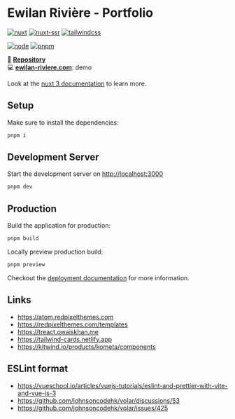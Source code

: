 # Ewilan Rivière - Portfolio

[![nuxt](https://img.shields.io/static/v1?label=Nuxt&message=v3.*&color=00C58E&style=flat-square&logo=nuxt.js&logoColor=ffffff)](https://nuxtjs.org/)
[![nuxt-ssr](https://img.shields.io/static/v1?label=Designed%20to%20be&message=SSR&color=00C58E&style=flat-square&logo=nuxt.js&logoColor=ffffff)](https://nuxtjs.org/docs/concepts/server-side-rendering/)
[![tailwindcss](https://img.shields.io/static/v1?label=Tailwind%20CSS&message=v3.*&color=38B2AC&style=flat-square&logo=tailwind-css&logoColor=ffffff)](https://tailwindcss.com/)

[![node](https://img.shields.io/static/v1?label=NodeJS&message=v16.*&color=339933&style=flat-square&logo=node.js&logoColor=ffffff)](https://nodejs.org/en)
[![pnpm](https://img.shields.io/static/v1?label=pnpm&message=v7.*&color=F69220&style=flat-square&logo=pnpm&logoColor=ffffff)](https://pnpm.io)

📀 [**Repository**](https://gitlab.com/ewilan-riviere/portfolio)  
💻 [**ewilan-riviere.com**](https://ewilan-riviere.com): demo

Look at the [nuxt 3 documentation](https://v3.nuxtjs.org) to learn more.

## Setup

Make sure to install the dependencies:

```bash
pnpm i
```

## Development Server

Start the development server on <http://localhost:3000>

```bash
pnpm dev
```

## Production

Build the application for production:

```bash
pnpm build
```

Locally preview production build:

```bash
pnpm preview
```

Checkout the [deployment documentation](https://v3.nuxtjs.org/docs/deployment) for more information.

## Links

- <https://atom.redpixelthemes.com>
- <https://redpixelthemes.com/templates>
- <https://treact.owaiskhan.me>
- <https://tailwind-cards.netlify.app>
- <https://kitwind.io/products/kometa/components>

## ESLint format

- <https://vueschool.io/articles/vuejs-tutorials/eslint-and-prettier-with-vite-and-vue-js-3>
- <https://github.com/johnsoncodehk/volar/discussions/53>
- <https://github.com/johnsoncodehk/volar/issues/425>
